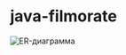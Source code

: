 # java-filmorate
![ER-диаграмма](https://github.com/KristinaGlyzina/java-filmorate/blob/main/ER%20-%20diagram.jpg?)
